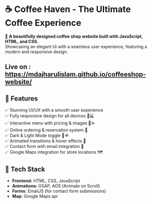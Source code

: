 # ☕ Coffee Haven - The Ultimate Coffee Experience  

🚀 **A beautifully designed coffee shop website built with JavaScript, HTML, and CSS.**  
Showcasing an elegant UI with a seamless user experience, featuring a modern and responsive design.  

## Live on : https://mdajharulislam.github.io/coffeeshop-website/

## 🌟 Features  
✅ Stunning UI/UX with a smooth user experience  
✅ Fully responsive design for all devices 📱💻  
✅ Interactive menu with pricing & images 🍩☕  
✅ Online ordering & reservation system 📅  
✅ Dark & Light Mode toggle 🌙☀️  
✅ Animated transitions & hover effects 🎨  
✅ Contact form with email integration 📧  
✅ Google Maps integration for store locations 🗺️  

## 🎨 Tech Stack  
- **Frontend:** HTML, CSS, JavaScript  
- **Animations:** GSAP, AOS (Animate on Scroll)  
- **Forms:** EmailJS (for contact form submissions)  
- **Map:** Google Maps api 

  

  

